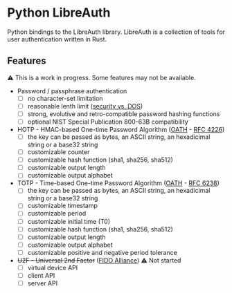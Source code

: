 # Python LibreAuth

Python bindings to the LibreAuth library.
LibreAuth is a collection of tools for user authentication written in Rust.


## Features

:warning: This is a work in progress. Some features may not be available.

- Password / passphrase authentication
  - [ ] no character-set limitation
  - [ ] reasonable lenth limit ([security vs. DOS](http://arstechnica.com/security/2013/09/long-passwords-are-good-but-too-much-length-can-be-bad-for-security/))
  - [ ] strong, evolutive and retro-compatible password hashing functions
  - [ ] optional NIST Special Publication 800-63B compatibility
- HOTP - HMAC-based One-time Password Algorithm ([OATH](http://www.openauthentication.org/) - [RFC 4226](https://tools.ietf.org/html/rfc4226))
  - [ ] the key can be passed as bytes, an ASCII string, an hexadicimal string or a base32 string
  - [ ] customizable counter
  - [ ] customizable hash function (sha1, sha256, sha512)
  - [ ] customizable output length
  - [ ] customizable output alphabet
- TOTP - Time-based One-time Password Algorithm ([OATH](http://www.openauthentication.org/) - [RFC 6238](https://tools.ietf.org/html/rfc6238))
  - [ ] the key can be passed as bytes, an ASCII string, an hexadicimal string or a base32 string
  - [ ] customizable timestamp
  - [ ] customizable period
  - [ ] customizable initial time (T0)
  - [ ] customizable hash function (sha1, sha256, sha512)
  - [ ] customizable output length
  - [ ] customizable output alphabet
  - [ ] customizable positive and negative period tolerance
- ~~U2F - Universal 2nd Factor~~ ([FIDO Alliance](https://fidoalliance.org/specifications/download/)) :warning: Not started
  - [ ] virtual device API
  - [ ] client API
  - [ ] server API
